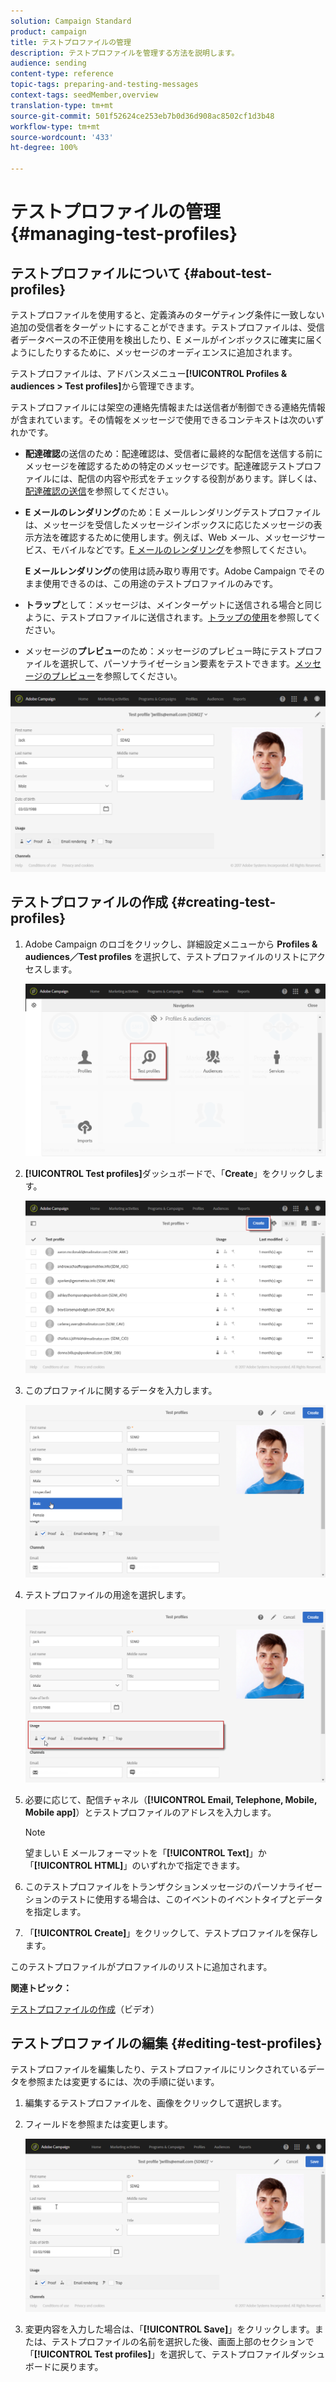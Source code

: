 ```yaml
---
solution: Campaign Standard
product: campaign
title: テストプロファイルの管理
description: テストプロファイルを管理する方法を説明します。
audience: sending
content-type: reference
topic-tags: preparing-and-testing-messages
context-tags: seedMember,overview
translation-type: tm+mt
source-git-commit: 501f52624ce253eb7b0d36d908ac8502cf1d3b48
workflow-type: tm+mt
source-wordcount: '433'
ht-degree: 100%

---
```



# テストプロファイルの管理 {#managing-test-profiles}

## テストプロファイルについて {#about-test-profiles}

テストプロファイルを使用すると、定義済みのターゲティング条件に一致しない追加の受信者をターゲットにすることができます。テストプロファイルは、受信者データベースの不正使用を検出したり、E メールがインボックスに確実に届くようにしたりするために、メッセージのオーディエンスに追加されます。

テストプロファイルは、アドバンスメニュー&#x200B;**[!UICONTROL Profiles & audiences > Test profiles]**&#x200B;から管理できます。

テストプロファイルには架空の連絡先情報または送信者が制御できる連絡先情報が含まれています。その情報をメッセージで使用できるコンテキストは次のいずれかです。

* **配達確認**&#x200B;の送信のため：配達確認は、受信者に最終的な配信を送信する前にメッセージを確認するための特定のメッセージです。配達確認テストプロファイルには、配信の内容や形式をチェックする役割があります。詳しくは、[配達確認の送信](../../sending/using/sending-proofs.md)を参照してください。
* **E メールのレンダリング**&#x200B;のため：E メールレンダリングテストプロファイルは、メッセージを受信したメッセージインボックスに応じたメッセージの表示方法を確認するために使用します。例えば、Web メール、メッセージサービス、モバイルなどです。[E メールのレンダリング](../../sending/using/email-rendering.md)を参照してください。

   **E メールレンダリング**&#x200B;の使用は読み取り専用です。Adobe Campaign でそのまま使用できるのは、この用途のテストプロファイルのみです。

* **トラップ**&#x200B;として：メッセージは、メインターゲットに送信される場合と同じように、テストプロファイルに送信されます。[トラップの使用](../../sending/using/using-traps.md)を参照してください。
* メッセージの&#x200B;**プレビュー**&#x200B;のため：メッセージのプレビュー時にテストプロファイルを選択して、パーソナライゼーション要素をテストできます。[メッセージのプレビュー](/help/sending/using/previewing-messages.md)を参照してください。

![](assets/test_profile.png)

## テストプロファイルの作成 {#creating-test-profiles}

1. Adobe Campaign のロゴをクリックし、詳細設定メニューから **Profiles &amp; audiences／Test profiles** を選択して、テストプロファイルのリストにアクセスします。

   ![](assets/test_profile_creation_1.png)

1. **[!UICONTROL Test profiles]**&#x200B;ダッシュボードで、「**Create**」をクリックします。

   ![](assets/test_profile_creation_2.png)

1. このプロファイルに関するデータを入力します。

   ![](assets/test_profile_creation_3.png)

1. テストプロファイルの用途を選択します。

   ![](assets/test_profile_creation_4.png)

1. 必要に応じて、配信チャネル（**[!UICONTROL Email, Telephone, Mobile, Mobile app]**）とテストプロファイルのアドレスを入力します。

   >[!NOTE]
   >
   >望ましい E メールフォーマットを「**[!UICONTROL Text]**」か「**[!UICONTROL HTML]**」のいずれかで指定できます。

1. このテストプロファイルをトランザクションメッセージのパーソナライゼーションのテストに使用する場合は、このイベントのイベントタイプとデータを指定します。
1. 「**[!UICONTROL Create]**」をクリックして、テストプロファイルを保存します。

このテストプロファイルがプロファイルのリストに追加されます。

**関連トピック：**

[テストプロファイルの作成](https://docs.adobe.com/content/help/ja-JP/campaign-standard-learn/tutorials/profiles-and-audiences/test-profiles.translate.html)（ビデオ）

## テストプロファイルの編集 {#editing-test-profiles}

テストプロファイルを編集したり、テストプロファイルにリンクされているデータを参照または変更するには、次の手順に従います。

1. 編集するテストプロファイルを、画像をクリックして選択します。
1. フィールドを参照または変更します。

   ![](assets/test_profile_edit.png)

1. 変更内容を入力した場合は、「**[!UICONTROL Save]**」をクリックします。または、テストプロファイルの名前を選択した後、画面上部のセクションで「**[!UICONTROL Test profiles]**」を選択して、テストプロファイルダッシュボードに戻ります。
